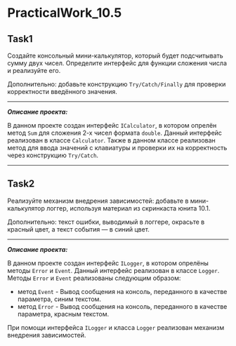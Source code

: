 # PracticalWork_10.5  

## Task1

Создайте консольный мини-калькулятор, который будет подсчитывать сумму двух чисел. Определите интерфейс для функции сложения числа и реализуйте его.

Дополнительно: добавьте конструкцию `Try/Catch/Finally` для проверки корректности введённого значения.
___
***Описание проекта:***

В данном проекте создан интерфейс `ICalculator`, в котором опрелён метод `Sum` для сложения 2-х чисел формата `double`. Данный интерфейс реализован в классе `Calculator`. Также в данном классе реализован метод для ввода значений с клавиатуры и проверки их на корректность через конструкцию `Try/Catch`.
___
## Task2

Реализуйте механизм внедрения зависимостей: добавьте в мини-калькулятор логгер, используя материал из скринкаста юнита 10.1.

Дополнительно: текст ошибки, выводимый в логгере, окрасьте в красный цвет, а текст события — в синий цвет.
___
***Описание проекта:***

В данном проекте создан интерфейс `ILogger`, в котором опрелёны методы `Error` и `Event`. Данный интерфейс реализован в классе `Logger`. Методы `Error` и `Event` реализованы следующим образом:
- метод `Event` - Вывод сообщения на консоль, переданного в качестве параметра, синим текстом.
- метод `Error` - Вывод сообщения на консоль, переданного в качестве параметра, красным текстом.  

При помощи интерфейса `ILogger` и класса `Logger` реализован механизм внедрения зависимостей.